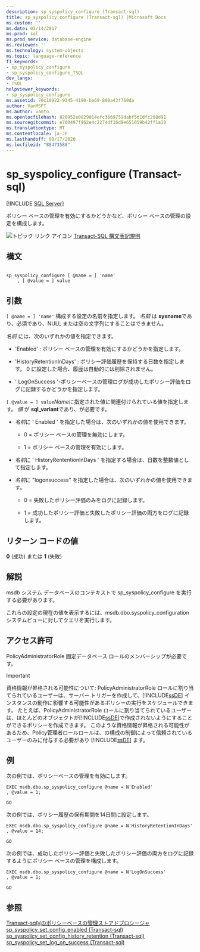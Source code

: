 ```yaml
---
description: sp_syspolicy_configure (Transact-sql)
title: sp_syspolicy_configure (Transact-sql) |Microsoft Docs
ms.custom: ''
ms.date: 03/14/2017
ms.prod: sql
ms.prod_service: database-engine
ms.reviewer: ''
ms.technology: system-objects
ms.topic: language-reference
f1_keywords:
- sp_syspolicy_configure
- sp_syspolicy_configure_TSQL
dev_langs:
- TSQL
helpviewer_keywords:
- sp_syspolicy_configure
ms.assetid: 70c10922-9345-4190-ba69-808a43f760da
author: VanMSFT
ms.author: vanto
ms.openlocfilehash: 820952e0829014efc3669759dabf5d1dfc208d91
ms.sourcegitcommit: e700497f962e4c2274df16d9e651059b42ff1a10
ms.translationtype: MT
ms.contentlocale: ja-JP
ms.lasthandoff: 08/17/2020
ms.locfileid: "88473588"
---
```

# <a name="sp_syspolicy_configure-transact-sql"></a>sp_syspolicy_configure (Transact-sql)
[!INCLUDE [SQL Server](../../includes/applies-to-version/sqlserver.md)]

  ポリシー ベースの管理を有効にするかどうかなど、ポリシー ベースの管理の設定を構成します。  
  
 ![トピック リンク アイコン](../../database-engine/configure-windows/media/topic-link.gif "トピック リンク アイコン") [Transact-SQL 構文表記規則](../../t-sql/language-elements/transact-sql-syntax-conventions-transact-sql.md)  
  
## <a name="syntax"></a>構文  
  
```  
  
sp_syspolicy_configure [ @name = ] 'name'  
    , [ @value = ] value  
```  
  
## <a name="arguments"></a>引数  
`[ @name = ] 'name'` 構成する設定の名前を指定します。 *名前* は **sysname**であり、必須であり、NULL または空の文字列にすることはできません。  
  
 *名前* には、次のいずれかの値を指定できます。  
  
-   'Enabled' : ポリシー ベースの管理を有効にするかどうかを指定します。  
  
-   'HistoryRetentionInDays' : ポリシー評価履歴を保持する日数を指定します。 0 に設定した場合、履歴は自動的には削除されません。  
  
-   ' LogOnSuccess '-ポリシーベースの管理ログが成功したポリシー評価をログに記録するかどうかを指定します。  
  
`[ @value = ] value`*Name*に指定された値に関連付けられている値を指定します。 *値* が **sql_variant**であり、が必要です。  
  
-   *名前*に ' Enabled ' を指定した場合は、次のいずれかの値を使用できます。  
  
    -   0 = ポリシー ベースの管理を無効にします。  
  
    -   1 = ポリシー ベースの管理を有効にします。  
  
-   *名前*に ' HistoryRententionInDays ' を指定する場合は、日数を整数値として指定します。  
  
-   *名前*に "logonsuccess" を指定した場合は、次のいずれかの値を使用できます。  
  
    -   0 = 失敗したポリシー評価のみをログに記録します。  
  
    -   1 = 成功したポリシー評価と失敗したポリシー評価の両方をログに記録します。  
  
## <a name="return-code-values"></a>リターン コードの値  
 **0** (成功) または **1** (失敗)  
  
## <a name="remarks"></a>解説  
 msdb システム データベースのコンテキストで sp_syspolicy_configure を実行する必要があります。  
  
 これらの設定の現在の値を表示するには、msdb.dbo.syspolicy_configuration システムビューに対してクエリを実行します。  
  
## <a name="permissions"></a>アクセス許可  
 PolicyAdministratorRole 固定データベース ロールのメンバーシップが必要です。  
  
> [!IMPORTANT]  
>  資格情報が昇格される可能性について: PolicyAdministratorRole ロールに割り当てられているユーザーは、サーバー トリガーを作成して、[!INCLUDE[ssDE](../../includes/ssde-md.md)] インスタンスの動作に影響する可能性があるポリシーの実行をスケジュールできます。 たとえば、PolicyAdministratorRole ロールに割り当てられているユーザーは、ほとんどのオブジェクトが[!INCLUDE[ssDE](../../includes/ssde-md.md)]で作成されないようにすることができるポリシーを作成できます。 このような資格情報が昇格される可能性があるため、Policy管理者ロールロールは、の構成の制御によって信頼されているユーザーのみに付与する必要があり [!INCLUDE[ssDE](../../includes/ssde-md.md)] ます。  
  
## <a name="examples"></a>例  
 次の例では、ポリシーベースの管理を有効にします。  
  
```  
EXEC msdb.dbo.sp_syspolicy_configure @name = N'Enabled'  
, @value = 1;  
  
GO  
```  
  
 次の例では、ポリシー履歴の保有期間を14日間に設定します。  
  
```  
EXEC msdb.dbo.sp_syspolicy_configure @name = N'HistoryRetentionInDays'  
, @value = 14;  
  
GO  
```  
  
 次の例では、成功したポリシー評価と失敗したポリシー評価の両方をログに記録するようにポリシー ベースの管理を構成します。  
  
```  
EXEC msdb.dbo.sp_syspolicy_configure @name = N'LogOnSuccess'  
, @value = 1;  
  
GO  
```  
  
## <a name="see-also"></a>参照  
 [Transact-sql&#41;&#40;のポリシーベースの管理ストアドプロシージャ ](../../relational-databases/system-stored-procedures/policy-based-management-stored-procedures-transact-sql.md)   
 [sp_syspolicy_set_config_enabled &#40;Transact-sql&#41;](../../relational-databases/system-stored-procedures/sp-syspolicy-set-config-enabled-transact-sql.md)   
 [sp_syspolicy_set_config_history_retention &#40;Transact-sql&#41;](../../relational-databases/system-stored-procedures/sp-syspolicy-set-config-history-retention-transact-sql.md)   
 [sp_syspolicy_set_log_on_success &#40;Transact-sql&#41;](../../relational-databases/system-stored-procedures/sp-syspolicy-set-log-on-success-transact-sql.md)  
  
  
